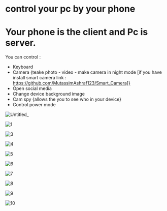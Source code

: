 # control your pc by your phone

# Your phone is the client and Pc is server.
You can control :
- Keyboard
- Camera {teake photo - video - make camera in night mode [if you have install smart camera link : https://github.com/MutassimAshraf123/Smart_Camera]}
- Open social media
- Change device background image
- Cam spy {allows the you to see who in your device}
- Control power mode


![Untitled_](https://user-images.githubusercontent.com/79098078/161350580-bfb1a5dd-0bb0-45b9-81e7-62c6cf53274d.png)

![_1_](https://user-images.githubusercontent.com/79098078/161351032-6dfccab9-c69c-4d39-b408-6959723a04cd.png)

![3](https://user-images.githubusercontent.com/79098078/161351051-d97ae524-6557-4e39-9788-9f79400fc428.png)

![4](https://user-images.githubusercontent.com/79098078/161351056-cc3b9073-bd21-41d0-b0a8-555c535c854e.png)

![5](https://user-images.githubusercontent.com/79098078/161351064-e8e9fdef-156d-4e70-a48c-f49e2c6828cf.png)

![6](https://user-images.githubusercontent.com/79098078/161351071-dddf3d69-7503-4313-9196-45ef3762f4b8.png)

![7](https://user-images.githubusercontent.com/79098078/161351077-bd8cb014-5038-4fae-800d-9498e37c28c5.png)

![8](https://user-images.githubusercontent.com/79098078/161351085-e554b196-4cf3-4cc6-a7ad-e84fdbbb6bfc.png)

![9](https://user-images.githubusercontent.com/79098078/161351089-c4dffa33-6e54-4cad-aacb-cbafc0edb08a.png)

![10](https://user-images.githubusercontent.com/79098078/161351093-120a5dc0-8747-473c-a924-ad807f85efbc.png)
